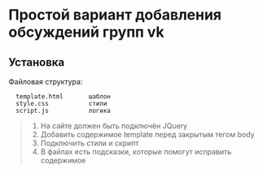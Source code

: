 Простой вариант добавления обсуждений групп vk
=============================

Установка
------------

Файловая структура:

      template.html       шаблон
      style.css           стили
      script.js           логика

> 1. На сайте должен быть подключён JQuery
> 2. Добавить содержимое template перед закрытым тегом body
> 3. Подключить стили и скрипт
> 4. В файлах есть подсказки, которые помогут исправить содержимое


